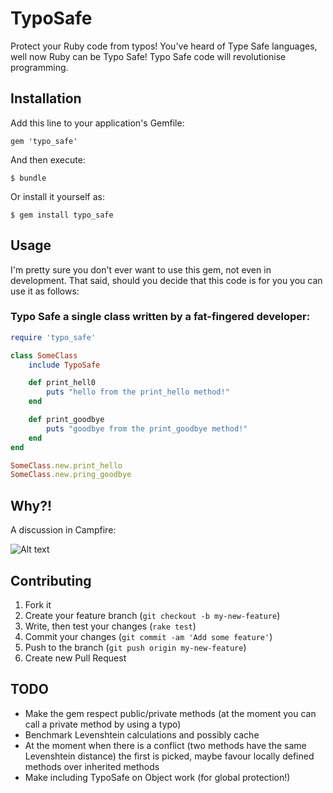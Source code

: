 # TypoSafe

Protect your Ruby code from typos! You've heard of Type Safe languages, well now Ruby can be Typo Safe! Typo Safe code will revolutionise programming.

## Installation

Add this line to your application's Gemfile:

    gem 'typo_safe'

And then execute:

    $ bundle

Or install it yourself as:

    $ gem install typo_safe

## Usage

I'm pretty sure you don't ever want to use this gem, not even in development. That said, should you decide that this code is for you you can use it as follows:

### Typo Safe a single class written by a fat-fingered developer:

```ruby
require 'typo_safe'

class SomeClass
	include TypoSafe

	def print_hell0
		puts "hello from the print_hello method!"
	end

	def print_goodbye
		puts "goodbye from the print_goodbye method!"
	end
end

SomeClass.new.print_hello
SomeClass.new.pring_goodbye
```

## Why?!

A discussion in Campfire:

![Alt text](http://i.imgur.com/WoPqv.png)

## Contributing

1. Fork it
2. Create your feature branch (`git checkout -b my-new-feature`)
3. Write, then test your changes (`rake test`)
4. Commit your changes (`git commit -am 'Add some feature'`)
5. Push to the branch (`git push origin my-new-feature`)
6. Create new Pull Request

## TODO

* Make the gem respect public/private methods (at the moment you can call a private method by using a typo)
* Benchmark Levenshtein calculations and possibly cache
* At the moment when there is a conflict (two methods have the same Levenshtein distance) the first is picked, maybe favour locally defined methods over inherited methods
* Make including TypoSafe on Object work (for global protection!)
